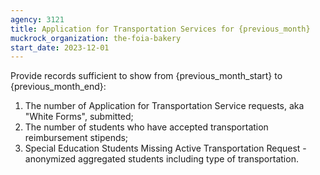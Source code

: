 ```yaml
---
agency: 3121
title: Application for Transportation Services for {previous_month}
muckrock_organization: the-foia-bakery
start_date: 2023-12-01
---
```


Provide records sufficient to show from {previous_month_start} to {previous_month_end}:

1. The number of Application for Transportation Service requests, aka "White Forms", submitted;
2. The number of students who have accepted transportation reimbursement stipends;
3. Special Education Students Missing Active Transportation Request - anonymized aggregated students including type of transportation.



